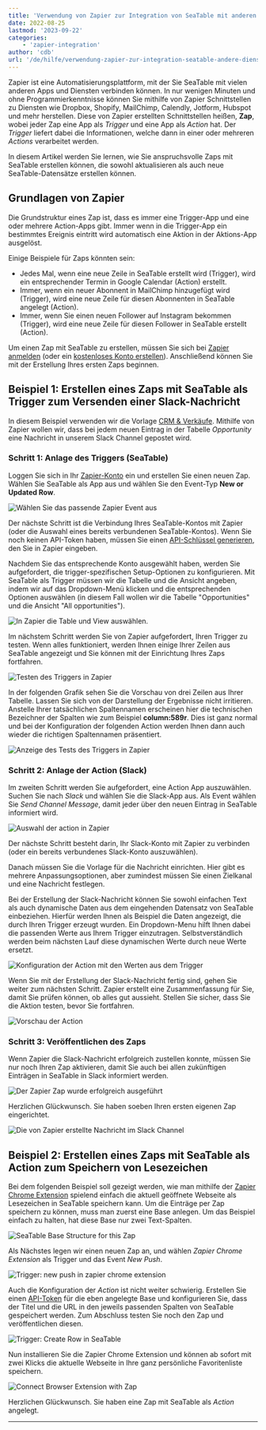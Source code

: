 ```yaml
---
title: 'Verwendung von Zapier zur Integration von SeaTable mit anderen Diensten'
date: 2022-08-25
lastmod: '2023-09-22'
categories:
    - 'zapier-integration'
author: 'cdb'
url: '/de/hilfe/verwendung-zapier-zur-integration-seatable-andere-dienste'
---
```


Zapier ist eine Automatisierungsplattform, mit der Sie SeaTable mit vielen anderen Apps und Diensten verbinden können. In nur wenigen Minuten und ohne Programmierkenntnisse können Sie mithilfe von Zapier Schnittstellen zu Diensten wie Dropbox, Shopify, MailChimp, Calendly, Jotform, Hubspot und mehr herstellen. Diese von Zapier erstellten Schnittstellen heißen, **Zap**, wobei jeder Zap eine App als _Trigger_ und eine App als _Action_ hat. Der _Trigger_ liefert dabei die Informationen, welche dann in einer oder mehreren _Actions_ verarbeitet werden.

In diesem Artikel werden Sie lernen, wie Sie anspruchsvolle Zaps mit SeaTable erstellen können, die sowohl aktualisieren als auch neue SeaTable-Datensätze erstellen können.

## Grundlagen von Zapier

Die Grundstruktur eines Zap ist, dass es immer eine Trigger-App und eine oder mehrere Action-Apps gibt. Immer wenn in die Trigger-App ein bestimmtes Ereignis eintritt wird automatisch eine Aktion in der Aktions-App ausgelöst.

Einige Beispiele für Zaps könnten sein:

- Jedes Mal, wenn eine neue Zeile in SeaTable erstellt wird (Trigger), wird ein entsprechender Termin in Google Calendar (Action) erstellt.
- Immer, wenn ein neuer Abonnent in MailChimp hinzugefügt wird (Trigger), wird eine neue Zeile für diesen Abonnenten in SeaTable angelegt (Action).
- Immer, wenn Sie einen neuen Follower auf Instagram bekommen (Trigger), wird eine neue Zeile für diesen Follower in SeaTable erstellt (Action).

Um einen Zap mit SeaTable zu erstellen, müssen Sie sich bei [Zapier anmelden](https://zapier.com/app/login) (oder ein [kostenloses Konto erstellen](https://zapier.com/sign-up)). Anschließend können Sie mit der Erstellung Ihres ersten Zaps beginnen.

## Beispiel 1: Erstellen eines Zaps mit SeaTable als Trigger zum Versenden einer Slack-Nachricht

In diesem Beispiel verwenden wir die Vorlage [CRM & Verkäufe](https://seatable.io/vorlage/pwl4sfutr06dstr9amtlag/). Mithilfe von Zapier wollen wir, dass bei jedem neuen Eintrag in der Tabelle _Opportunity_ eine Nachricht in unserem Slack Channel gepostet wird.

### Schritt 1: Anlage des Triggers (SeaTable)

Loggen Sie sich in Ihr [Zapier-Konto](https://zapier.com/app/login) ein und erstellen Sie einen neuen Zap. Wählen Sie SeaTable als App aus und wählen Sie den Event-Typ **New or Updated Row**.

![Wählen Sie das passende Zapier Event aus](images/zapier-example-1.png)

Der nächste Schritt ist die Verbindung Ihres SeaTable-Kontos mit Zapier (oder die Auswahl eines bereits verbundenen SeaTable-Kontos). Wenn Sie noch keinen API-Token haben, müssen Sie einen [API-Schlüssel generieren](https://seatable.io/docs/integrationen/zapier-api-tokens-sign-in/), den Sie in Zapier eingeben.

Nachdem Sie das entsprechende Konto ausgewählt haben, werden Sie aufgefordert, die trigger-spezifischen Setup-Optionen zu konfigurieren. Mit SeaTable als Trigger müssen wir die Tabelle und die Ansicht angeben, indem wir auf das Dropdown-Menü klicken und die entsprechenden Optionen auswählen (in diesem Fall wollen wir die Tabelle "Opportunities" und die Ansicht "All opportunities").

![In Zapier die Table und View auswählen.](images/zapier-example-2.png)

Im nächstem Schritt werden Sie von Zapier aufgefordert, Ihren Trigger zu testen. Wenn alles funktioniert, werden Ihnen einige Ihrer Zeilen aus SeaTable angezeigt und Sie können mit der Einrichtung Ihres Zaps fortfahren.

![Testen des Triggers in Zapier](images/zapier-example-3.png)

In der folgenden Grafik sehen Sie die Vorschau von drei Zeilen aus Ihrer Tabelle. Lassen Sie sich von der Darstellung der Ergebnisse nicht irritieren. Anstelle Ihrer tatsächlichen Spaltennamen erscheinen hier die technischen Bezeichner der Spalten wie zum Beispiel **column:589r**. Dies ist ganz normal und bei der Konfiguration der folgenden Action werden Ihnen dann auch wieder die richtigen Spaltennamen präsentiert.

![Anzeige des Tests des Triggers in Zapier](images/zapier-example-4.png)

### Schritt 2: Anlage der Action (Slack)

Im zweiten Schritt werden Sie aufgefordert, eine Action App auszuwählen. Suchen Sie nach _Slack_ und wählen Sie die Slack-App aus. Als Event wählen Sie _Send Channel Message_, damit jeder über den neuen Eintrag in SeaTable informiert wird.

![Auswahl der action in Zapier](images/zapier-example-5.png)

Der nächste Schritt besteht darin, Ihr Slack-Konto mit Zapier zu verbinden (oder ein bereits verbundenes Slack-Konto auszuwählen).

Danach müssen Sie die Vorlage für die Nachricht einrichten. Hier gibt es mehrere Anpassungsoptionen, aber zumindest müssen Sie einen Zielkanal und eine Nachricht festlegen.

Bei der Erstellung der Slack-Nachricht können Sie sowohl einfachen Text als auch dynamische Daten aus dem eingehenden Datensatz von SeaTable einbeziehen. Hierfür werden Ihnen als Beispiel die Daten angezeigt, die durch Ihren Trigger erzeugt wurden. Ein Dropdown-Menu hilft Ihnen dabei die passenden Werte aus Ihrem Trigger einzutragen. Selbstverständlich werden beim nächsten Lauf diese dynamischen Werte durch neue Werte ersetzt.

![Konfiguration der Action mit den Werten aus dem Trigger](images/zapier-example-6.png)

Wenn Sie mit der Erstellung der Slack-Nachricht fertig sind, gehen Sie weiter zum nächsten Schritt. Zapier erstellt eine Zusammenfassung für Sie, damit Sie prüfen können, ob alles gut aussieht. Stellen Sie sicher, dass Sie die Aktion testen, bevor Sie fortfahren.

![Vorschau der Action](images/zapier-example-7.png)

### Schritt 3: Veröffentlichen des Zaps

Wenn Zapier die Slack-Nachricht erfolgreich zustellen konnte, müssen Sie nur noch Ihren Zap aktivieren, damit Sie auch bei allen zukünftigen Einträgen in SeaTable in Slack informiert werden.

![Der Zapier Zap wurde erfolgreich ausgeführt](images/zapier-example-8.png)

Herzlichen Glückwunsch. Sie haben soeben Ihren ersten eigenen Zap eingerichtet.

![Die von Zapier erstellte Nachricht im Slack Channel](images/zapier-example-9.png)

## Beispiel 2: Erstellen eines Zaps mit SeaTable als Action zum Speichern von Lesezeichen

Bei dem folgenden Beispiel soll gezeigt werden, wie man mithilfe der [Zapier Chrome Extension](https://zapier.com/apps/zapier-chrome-extension/integrations) spielend einfach die aktuell geöffnete Webseite als Lesezeichen in SeaTable speichern kann. Um die Einträge per Zap speichern zu können, muss man zuerst eine Base anlegen. Um das Beispiel einfach zu halten, hat diese Base nur zwei Text-Spalten.

![SeaTable Base Structure for this Zap](images/zapier-example-14.png)

Als Nächstes legen wir einen neuen Zap an, und wählen _Zapier Chrome Extension_ als Trigger und das Event _New Push_.

![Trigger: new push in zapier chrome extension](images/zapier-example-10.png)

Auch die Konfiguration der _Action_ ist nicht weiter schwierig. Erstellen Sie einen [API-Token](https://seatable.io/docs/zapier-integration/zapier-api-tokens-sign-in/) für die eben angelegte Base und konfigurieren Sie, dass der Titel und die URL in den jeweils passenden Spalten von SeaTable gespeichert werden. Zum Abschluss testen Sie noch den Zap und veröffentlichen diesen.

![Trigger: Create Row in SeaTable](images/zapier-example-12.png)

Nun installieren Sie die Zapier Chrome Extension und können ab sofort mit zwei Klicks die aktuelle Webseite in Ihre ganz persönliche Favoritenliste speichern.

![Connect Browser Extension with Zap](images/zapier-example-13.png)

Herzlichen Glückwunsch. Sie haben eine Zap mit SeaTable als _Action_ angelegt.

---

<script type="module" src="https://cdn.zapier.com/packages/partner-sdk/v0/zapier-elements/zapier-elements.esm.js"></script>

